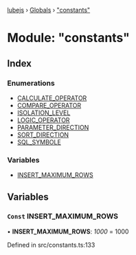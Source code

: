 [lubejs](../README.md) › [Globals](../globals.md) › ["constants"](_constants_.md)

# Module: "constants"

## Index

### Enumerations

* [CALCULATE_OPERATOR](../enums/_constants_.calculate_operator.md)
* [COMPARE_OPERATOR](../enums/_constants_.compare_operator.md)
* [ISOLATION_LEVEL](../enums/_constants_.isolation_level.md)
* [LOGIC_OPERATOR](../enums/_constants_.logic_operator.md)
* [PARAMETER_DIRECTION](../enums/_constants_.parameter_direction.md)
* [SORT_DIRECTION](../enums/_constants_.sort_direction.md)
* [SQL_SYMBOLE](../enums/_constants_.sql_symbole.md)

### Variables

* [INSERT_MAXIMUM_ROWS](_constants_.md#const-insert_maximum_rows)

## Variables

### `Const` INSERT_MAXIMUM_ROWS

• **INSERT_MAXIMUM_ROWS**: *1000* = 1000

Defined in src/constants.ts:133
